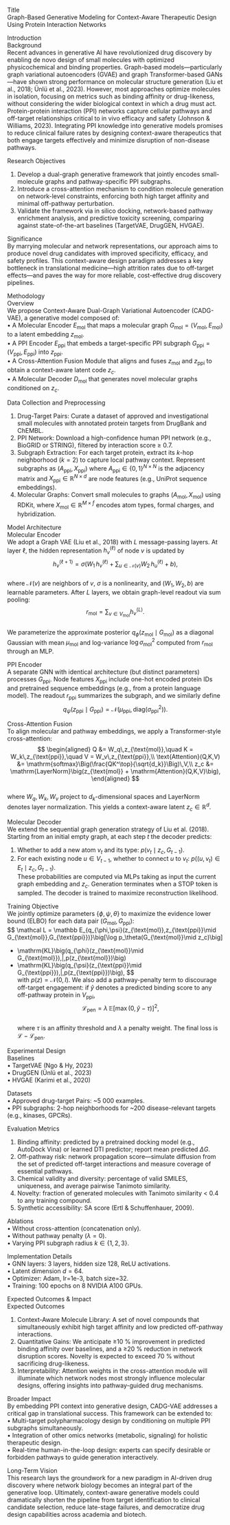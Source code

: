 Title  
Graph-Based Generative Modeling for Context-Aware Therapeutic Design Using Protein Interaction Networks  

Introduction  
Background  
Recent advances in generative AI have revolutionized drug discovery by enabling de novo design of small molecules with optimized physicochemical and binding properties. Graph-based models—particularly graph variational autoencoders (GVAE) and graph Transformer-based GANs—have shown strong performance on molecular structure generation (Liu et al., 2018; Ünlü et al., 2023). However, most approaches optimize molecules in isolation, focusing on metrics such as binding affinity or drug-likeness, without considering the wider biological context in which a drug must act. Protein-protein interaction (PPI) networks capture cellular pathways and off-target relationships critical to in vivo efficacy and safety (Johnson & Williams, 2023). Integrating PPI knowledge into generative models promises to reduce clinical failure rates by designing context-aware therapeutics that both engage targets effectively and minimize disruption of non-disease pathways.

Research Objectives  
1. Develop a dual-graph generative framework that jointly encodes small-molecule graphs and pathway-specific PPI subgraphs.  
2. Introduce a cross-attention mechanism to condition molecule generation on network-level constraints, enforcing both high target affinity and minimal off-pathway perturbation.  
3. Validate the framework via in silico docking, network-based pathway enrichment analysis, and predictive toxicity screening, comparing against state-of-the-art baselines (TargetVAE, DrugGEN, HVGAE).

Significance  
By marrying molecular and network representations, our approach aims to produce novel drug candidates with improved specificity, efficacy, and safety profiles. This context-aware design paradigm addresses a key bottleneck in translational medicine—high attrition rates due to off-target effects—and paves the way for more reliable, cost-effective drug discovery pipelines.

Methodology  
Overview  
We propose Context-Aware Dual-Graph Variational Autoencoder (CADG-VAE), a generative model composed of:  
• A Molecular Encoder $E_{\text{mol}}$ that maps a molecular graph $G_{\text{mol}}=(V_{\text{mol}},E_{\text{mol}})$ to a latent embedding $z_{\text{mol}}$.  
• A PPI Encoder $E_{\text{ppi}}$ that embeds a target-specific PPI subgraph $G_{\text{ppi}}=(V_{\text{ppi}},E_{\text{ppi}})$ into $z_{\text{ppi}}$.  
• A Cross-Attention Fusion Module that aligns and fuses $z_{\text{mol}}$ and $z_{\text{ppi}}$ to obtain a context-aware latent code $z_c$.  
• A Molecular Decoder $D_{\text{mol}}$ that generates novel molecular graphs conditioned on $z_c$.  

Data Collection and Preprocessing  
1. Drug-Target Pairs: Curate a dataset of approved and investigational small molecules with annotated protein targets from DrugBank and ChEMBL.  
2. PPI Network: Download a high-confidence human PPI network (e.g., BioGRID or STRING), filtered by interaction score ≥ 0.7.  
3. Subgraph Extraction: For each target protein, extract its $k$-hop neighborhood ($k=2$) to capture local pathway context. Represent subgraphs as $(A_{\text{ppi}}, X_{\text{ppi}})$ where $A_{\text{ppi}}\in\{0,1\}^{N\times N}$ is the adjacency matrix and $X_{\text{ppi}}\in\mathbb R^{N\times d}$ are node features (e.g., UniProt sequence embeddings).  
4. Molecular Graphs: Convert small molecules to graphs $(A_{\text{mol}}, X_{\text{mol}})$ using RDKit, where $X_{\text{mol}}\in\mathbb R^{M\times f}$ encodes atom types, formal charges, and hybridization.

Model Architecture  
Molecular Encoder  
We adopt a Graph VAE (Liu et al., 2018) with $L$ message-passing layers. At layer $\ell$, the hidden representation $h_v^{(\ell)}$ of node $v$ is updated by  
$$
h_v^{(\ell+1)} = \sigma\Big(W_1\,h_v^{(\ell)} + \sum_{u\in\mathcal N(v)}W_2\,h_u^{(\ell)} + b\Big),
$$  
where $\mathcal N(v)$ are neighbors of $v$, $\sigma$ is a nonlinearity, and $(W_1,W_2,b)$ are learnable parameters. After $L$ layers, we obtain graph-level readout via sum pooling:  
$$
r_{\text{mol}} = \sum_{v\in V_{\text{mol}}} h_v^{(L)}.
$$  
We parameterize the approximate posterior $q_{\phi}(z_{\text{mol}}\mid G_{\text{mol}})$ as a diagonal Gaussian with mean $\mu_{\text{mol}}$ and log-variance $\log\sigma^2_{\text{mol}}$ computed from $r_{\text{mol}}$ through an MLP.

PPI Encoder  
A separate GNN with identical architecture (but distinct parameters) processes $G_{\text{ppi}}$. Node features $X_{\text{ppi}}$ include one-hot encoded protein IDs and pretrained sequence embeddings (e.g., from a protein language model). The readout $r_{\text{ppi}}$ summarizes the subgraph, and we similarly define  
$$
q_{\psi}(z_{\text{ppi}}\mid G_{\text{ppi}})=\mathcal N\big(\mu_{\text{ppi}},\,\mathrm{diag}(\sigma^2_{\text{ppi}})\big).
$$  

Cross-Attention Fusion  
To align molecular and pathway embeddings, we apply a Transformer-style cross-attention:  
$$
\begin{aligned}
Q &= W_q\,z_{\text{mol}},\quad K = W_k\,z_{\text{ppi}},\quad V = W_v\,z_{\text{ppi}},\\
\text{Attention}(Q,K,V) &= \mathrm{softmax}\Big(\frac{QK^\top}{\sqrt{d_k}}\Big)\,V,\\
z_c &= \mathrm{LayerNorm}\big(z_{\text{mol}} + \mathrm{Attention}(Q,K,V)\big),
\end{aligned}
$$  
where $W_q,W_k,W_v$ project to $d_k$-dimensional spaces and LayerNorm denotes layer normalization. This yields a context-aware latent $z_c\in\mathbb R^d$.

Molecular Decoder  
We extend the sequential graph generation strategy of Liu et al. (2018). Starting from an initial empty graph, at each step $t$ the decoder predicts:  
1. Whether to add a new atom $v_t$ and its type: $p(v_t\mid z_c, G_{t-1})$.  
2. For each existing node $u\in V_{t-1}$, whether to connect $u$ to $v_t$: $p\big((u,v_t)\in E_t\mid z_c, G_{t-1}\big)$.  
These probabilities are computed via MLPs taking as input the current graph embedding and $z_c$. Generation terminates when a STOP token is sampled. The decoder is trained to maximize reconstruction likelihood.

Training Objective  
We jointly optimize parameters $\{\phi,\psi,\theta\}$ to maximize the evidence lower bound (ELBO) for each data pair $(G_{\text{mol}},G_{\text{ppi}})$:  
$$
\mathcal L = \mathbb E_{q_{\phi,\psi}(z_{\text{mol}},z_{\text{ppi}}\mid G_{\text{mol}},G_{\text{ppi}})}\big[\log p_\theta(G_{\text{mol}}\mid z_c)\big] 
- \mathrm{KL}\big(q_{\phi}(z_{\text{mol}}\mid G_{\text{mol}})\,\|\,p(z_{\text{mol}})\big)
- \mathrm{KL}\big(q_{\psi}(z_{\text{ppi}}\mid G_{\text{ppi}})\,\|\,p(z_{\text{ppi}})\big),
$$  
with $p(z)=\mathcal N(0,I)$. We also add a pathway-penalty term to discourage off-target engagement: if $\hat{y}$ denotes a predicted binding score to any off-pathway protein in $V_{\text{ppi}}$,  
$$
\mathcal L_{\text{pen}} = \lambda\,\mathbb E[\max(0,\hat{y}-\tau)]^2,
$$  
where $\tau$ is an affinity threshold and $\lambda$ a penalty weight. The final loss is $\mathcal L - \mathcal L_{\text{pen}}$.

Experimental Design  
Baselines  
• TargetVAE (Ngo & Hy, 2023)  
• DrugGEN (Ünlü et al., 2023)  
• HVGAE (Karimi et al., 2020)  

Datasets  
• Approved drug-target Pairs: ~5 000 examples.  
• PPI subgraphs: 2-hop neighborhoods for ~200 disease-relevant targets (e.g., kinases, GPCRs).  

Evaluation Metrics  
1. Binding affinity: predicted by a pretrained docking model (e.g., AutoDock Vina) or learned DTI predictor; report mean predicted $\Delta G$.  
2. Off-pathway risk: network propagation score—simulate diffusion from the set of predicted off-target interactions and measure coverage of essential pathways.  
3. Chemical validity and diversity: percentage of valid SMILES, uniqueness, and average pairwise Tanimoto similarity.  
4. Novelty: fraction of generated molecules with Tanimoto similarity < 0.4 to any training compound.  
5. Synthetic accessibility: SA score (Ertl & Schuffenhauer, 2009).  

Ablations  
• Without cross-attention (concatenation only).  
• Without pathway penalty ($\lambda=0$).  
• Varying PPI subgraph radius $k\in\{1,2,3\}$.  

Implementation Details  
• GNN layers: 3 layers, hidden size 128, ReLU activations.  
• Latent dimension $d=64$.  
• Optimizer: Adam, lr=1e-3, batch size=32.  
• Training: 100 epochs on 8 NVIDIA A100 GPUs.  

Expected Outcomes & Impact  
Expected Outcomes  
1. Context-Aware Molecule Library: A set of novel compounds that simultaneously exhibit high target affinity and low predicted off-pathway interactions.  
2. Quantitative Gains: We anticipate ≥10 % improvement in predicted binding affinity over baselines, and a ≥20 % reduction in network disruption scores. Novelty is expected to exceed 70 % without sacrificing drug-likeness.  
3. Interpretability: Attention weights in the cross-attention module will illuminate which network nodes most strongly influence molecular designs, offering insights into pathway-guided drug mechanisms.  

Broader Impact  
By embedding PPI context into generative design, CADG-VAE addresses a critical gap in translational success. This framework can be extended to:  
• Multi-target polypharmacology design by conditioning on multiple PPI subgraphs simultaneously.  
• Integration of other omics networks (metabolic, signaling) for holistic therapeutic design.  
• Real-time human-in-the-loop design: experts can specify desirable or forbidden pathways to guide generation interactively.  

Long-Term Vision  
This research lays the groundwork for a new paradigm in AI-driven drug discovery where network biology becomes an integral part of the generative loop. Ultimately, context-aware generative models could dramatically shorten the pipeline from target identification to clinical candidate selection, reduce late-stage failures, and democratize drug design capabilities across academia and biotech.